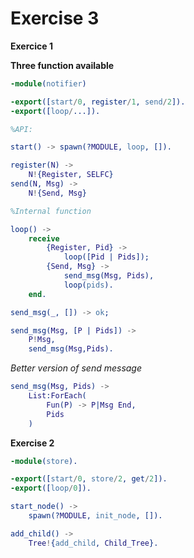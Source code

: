 # Exercise 3

**Exercice 1**

**Three function available**

```erlang
-module(notifier)

-export([start/0, register/1, send/2]).
-export([loop/...]).

%API:

start() -> spawn(?MODULE, loop, []).

register(N) -> 
    N!{Register, SELFC}
send(N, Msg) ->
    N!{Send, Msg}

%Internal function

loop() -> 
    receive
        {Register, Pid} ->
            loop([Pid | Pids]);
        {Send, Msg} ->
            send_msg(Msg, Pids),
            loop(pids).
    end.

send_msg(_, []) -> ok;

send_msg(Msg, [P | Pids]) ->
    P!Msg,
    send_msg(Msg,Pids).
```
*Better version of send message*

```erlang
send_msg(Msg, Pids) -> 
    List:ForEach(
        Fun(P) -> P|Msg End,
        Pids
    )

```

**Exercise 2**

```erlang  
-module(store).

-export([start/0, store/2, get/2]).
-export([loop/0]).

start_node() -> 
    spawn(?MODULE, init_node, []).

add_child() -> 
    Tree!{add_child, Child_Tree}.


```